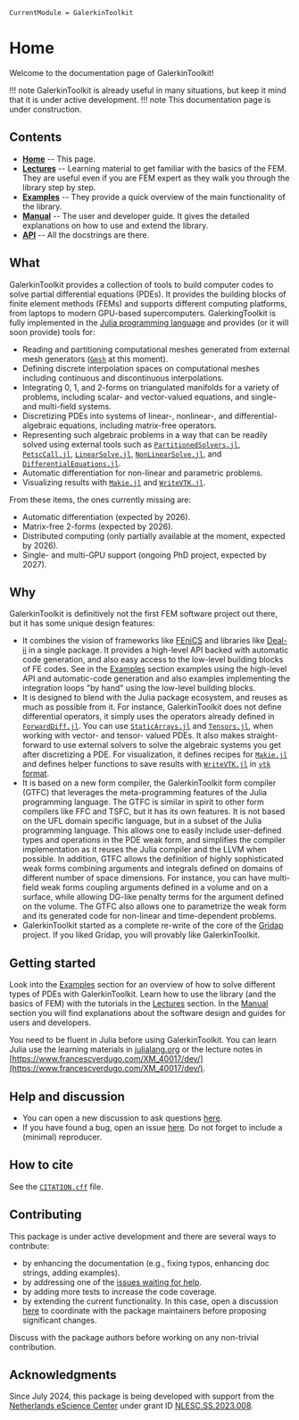 ```@meta
CurrentModule = GalerkinToolkit
```

# Home

Welcome to the documentation page of GalerkinToolkit!

!!! note
    GalerkinToolkit is already useful in many situations, but keep it mind that it is under active development.
!!! note
    This documentation page is under construction.

## Contents

- **[Home](@ref)** -- This page.
- **[Lectures](@ref)** -- Learning material to get familiar with the basics of the FEM. They are useful even if you are FEM expert as they walk you through the library step by step.
- **[Examples](@ref)** -- They provide a quick overview of the main functionality of the library.
- **[Manual](@ref)** -- The user and developer guide. It gives the detailed explanations on how to use and extend the library.
- **[API](@ref)** -- All the docstrings are there.

## What

GalerkinToolkit provides a collection of tools to build computer codes to solve partial differential equations (PDEs).  It provides the building blocks of finite element methods (FEMs) and supports different computing platforms, from laptops to modern GPU-based supercomputers.
GalerkingToolkit is fully implemented in the [Julia programming language](https://julialang.org/) and provides (or it will soon provide) tools for:

- Reading and partitioning computational meshes generated from external mesh generators ([`Gmsh`](https://gmsh.info/) at this moment).
- Defining discrete interpolation spaces on computational meshes including continuous and discontinuous interpolations.
- Integrating 0, 1, and 2-forms on triangulated manifolds for a variety of problems, including scalar- and vector-valued equations, and single- and multi-field systems.
- Discretizing PDEs into systems of linear-, nonlinear-, and differential-algebraic equations, including matrix-free operators.
- Representing such algebraic problems in a way that can be readily solved using external tools such as [`PartitionedSolvers.jl`](https://github.com/PartitionedArrays/PartitionedArrays.jl), [`PetscCall.jl`](https://github.com/PartitionedArrays/PetscCall.jl), [`LinearSolve.jl`](https://github.com/SciML/LinearSolve.jl), [`NonLinearSolve.jl`](https://github.com/SciML/NonlinearSolve.jl), and [`DifferentialEquations.jl`](https://github.com/SciML/DifferentialEquations.jl).
- Automatic differentiation for non-linear and parametric problems.
- Visualizing results with [`Makie.jl`](https://github.com/MakieOrg/Makie.jl) and [`WriteVTK.jl`](https://github.com/JuliaVTK/WriteVTK.jl).

From these items, the ones currently missing are:

- Automatic differentiation (expected by 2026).
- Matrix-free 2-forms (expected by 2026).
- Distributed computing (only partially available at the moment, expected by 2026).
- Single- and multi-GPU support (ongoing PhD project, expected by 2027).

## Why

GalerkinToolkit is definitively not the first FEM software project out there, but it has some unique design features:

- It combines the vision of frameworks like [FEniCS](https://fenicsproject.org/) and libraries like [Deal-ii](https://www.dealii.org/) in a single package. It provides a high-level API backed with automatic code generation, and also easy access to the low-level building blocks of FE codes. See in the [Examples](@ref) section examples using the high-level API and automatic-code generation and also examples implementing the integration loops "by hand" using the low-level building blocks.
- It is designed to blend with the Julia package ecosystem, and reuses as much as possible from it. For instance, GalerkinToolkit does not define differential operators, it simply uses the operators already defined in [`ForwardDiff.jl`](https://github.com/JuliaDiff/ForwardDiff.jl). You can use [`StaticArrays.jl`](https://github.com/JuliaArrays/StaticArrays.jl) and [`Tensors.jl`](https://github.com/Ferrite-FEM/Tensors.jl), when working with vector- and tensor- valued PDEs. It also makes straight-forward to use external solvers to solve the algebraic systems you get after discretizing a PDE. For visualization, it defines recipes for [`Makie.jl`](https://github.com/MakieOrg/Makie.jl) and defines helper functions to save results with [`WriteVTK.jl`](https://github.com/JuliaVTK/WriteVTK.jl) in [`vtk` format](https://vtk.org/).
- It is based on a new form compiler, the GalerkinToolkit form compiler (GTFC) that leverages the meta-programming features of the Julia programming language. The GTFC is similar in spirit to other form compilers like FFC and TSFC, but it has its own features. It is not based on the UFL domain specific language, but in a subset of the Julia programming language. This allows one to easily include user-defined types and operations in the PDE weak form, and simplifies the compiler implementation as it reuses the Julia compiler and the LLVM when possible. In addition, GTFC allows the definition of highly sophisticated weak forms combining arguments and integrals defined on domains of different number of space dimensions. For instance, you can have multi-field weak forms coupling arguments defined in a volume and on a surface, while allowing DG-like penalty terms for the argument defined on the volume. The GTFC also allows one to parametrize the weak form and its generated code for non-linear and time-dependent problems.
- GalerkinToolkit started as a complete re-write of the core of the [Gridap](https://github.com/gridap/Gridap.jl) project. If you liked Gridap, you will provably like GalerkinToolkit.

## Getting started

Look into the [Examples](@ref) section for an overview of how to solve different types of PDEs with GalerkinToolkit. Learn how to use the library (and the basics of FEM) with the tutorials in the [Lectures](@ref) section. In the [Manual](@ref) section you will find explanations about the software design and guides for users and developers.

You need to be fluent in Julia before using GalerkinToolkit. You can learn Julia use the learning materials in [julialang.org](https://julialang.org/) or the lecture notes in [https://www.francescverdugo.com/XM_40017/dev/](https://www.francescverdugo.com/XM_40017/dev/).


## Help and discussion

- You can open a new discussion to ask questions [here](https://github.com/GalerkinToolkit/GalerkinToolkit.jl/discussions).
- If you have found a bug, open an issue [here](https://github.com/GalerkinToolkit/GalerkinToolkit.jl/issues). Do not forget to include a (minimal) reproducer.

## How to cite

See the [`CITATION.cff`](https://github.com/GalerkinToolkit/GalerkinToolkit.jl/blob/main/CITATION.cff) file.

## Contributing

This package is under active development and there are several ways to contribute:

- by enhancing the documentation (e.g., fixing typos, enhancing doc strings, adding examples).
- by addressing one of the [issues waiting for help](https://github.com/GalerkinToolkit/GalerkinToolkit.jl/labels/help%20wanted).
- by adding more tests to increase the code coverage.
- by extending the current functionality. In this case, open a discussion [here](https://github.com/GalerkinToolkit/GalerkinToolkit.jl/discussions) to coordinate with the package maintainers before proposing significant changes.

Discuss with the package authors before working on any non-trivial contribution.

## Acknowledgments

Since July 2024, this package is being developed with support from the [Netherlands eScience Center](https://www.esciencecenter.nl/) under grant ID [NLESC.SS.2023.008](https://research-software-directory.org/projects/hp2sim).


